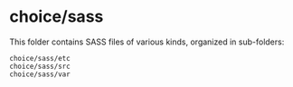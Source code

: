 # choice/sass

This folder contains SASS files of various kinds, organized in sub-folders:

    choice/sass/etc
    choice/sass/src
    choice/sass/var
